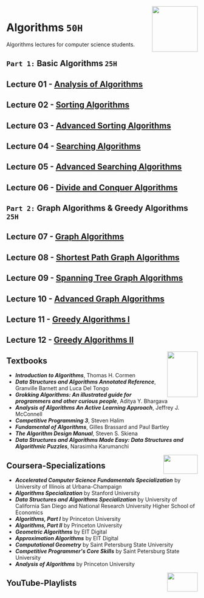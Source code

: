 <img align="right" width="120" height="120" src="https://github.com/cs-MohamedAyman/Computer-Science-Textbooks/blob/master/logos/algorithms.jpg">

# Algorithms `50H`
Algorithms lectures for computer science students.

## `Part 1:` Basic Algorithms `25H`

## Lecture 01 - [Analysis of Algorithms](https://github.com/cs-MohamedAyman/Algorithms/tree/master/Lecture-01-Analysis-of-Algorithms)
## Lecture 02 - [Sorting Algorithms](https://github.com/cs-MohamedAyman/Algorithms/tree/master/Lecture-02-Sorting-Algorithms)
## Lecture 03 - [Advanced Sorting Algorithms](https://github.com/cs-MohamedAyman/Algorithms/tree/master/Lecture-03-Advanced-Sorting-Algorithms)
## Lecture 04 - [Searching Algorithms](https://github.com/cs-MohamedAyman/Algorithms/tree/master/Lecture-04-Searching-Algorithms)
## Lecture 05 - [Advanced Searching Algorithms](https://github.com/cs-MohamedAyman/Algorithms/tree/master/Lecture-05-Advanced-Searching-Algorithms)
## Lecture 06 - [Divide and Conquer Algorithms](https://github.com/cs-MohamedAyman/Algorithms/tree/master/Lecture-06-Divide-and-Conquer-Algorithms)

## `Part 2:` Graph Algorithms & Greedy Algorithms `25H`

## Lecture 07 - [Graph Algorithms]()
## Lecture 08 - [Shortest Path Graph Algorithms]()
## Lecture 09 - [Spanning Tree Graph Algorithms]()
## Lecture 10 - [Advanced Graph Algorithms]()
## Lecture 11 - [Greedy Algorithms I]()
## Lecture 12 - [Greedy Algorithms II]()

<img align="right" width="80" height="120" src="https://github.com/cs-MohamedAyman/Computer-Science-Textbooks/blob/master/logos/textbooks.jpg">

## Textbooks

* ***Introduction to Algorithms***, Thomas H. Cormen
* ***Data Structures and Algorithms Annotated Reference***, Granville Barnett and Luca Del Tongo
* ***Grokking Algorithms: An illustrated guide for programmers and other curious people***, Aditya Y. Bhargava
* ***Analysis of Algorithms An Active Learning Approach***, Jeffrey J. McConnell
* ***Competitive Programming 3***, Steven Halim
* ***Fundamental of Algorithms***, Gilles Brassard and Paul Bartley
* ***The Algorithm Design Manual***, Steven S. Skiena
* ***Data Structures and Algorithms Made Easy: Data Structures and Algorithmic Puzzles***, Narasimha Karumanchi

<img align="right" width="90" height="50" src="https://github.com/cs-MohamedAyman/Coursera-Specializations/blob/master/organizations-logos/coursera.jpg">

## Coursera-Specializations

* ***Accelerated Computer Science Fundamentals Specialization*** by University of Illinois at Urbana-Champaign
* ***Algorithms Specialization*** by Stanford University
* ***Data Structures and Algorithms Specialization*** by University of California San Diego and National Research University Higher School of Economics
* ***Algorithms, Part I*** by Princeton University
* ***Algorithms, Part II*** by Princeton University
* ***Geometric Algorithms*** by EIT Digital
* ***Approximation Algorithms*** by EIT Digital
* ***Computational Geometry*** by Saint Petersburg State University
* ***Competitive Programmer's Core Skills*** by Saint Petersburg State University
* ***Analysis of Algorithms*** by Princeton University

<img align="right" width="80" height="50" src="https://github.com/cs-MohamedAyman/YouTube-Playlists/blob/master/organizations-logos/youtube.jpg">

## YouTube-Playlists
